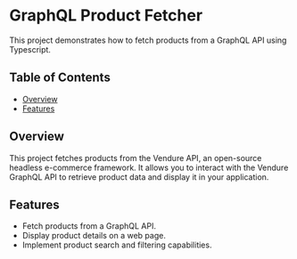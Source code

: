 # GraphQL Product Fetcher

This project demonstrates how to fetch products from a GraphQL API using Typescript.

## Table of Contents

- [Overview](#overview)
- [Features](#features)

## Overview

This project fetches products from the Vendure API, an open-source headless e-commerce framework. It allows you to interact with the Vendure GraphQL API to retrieve product data and display it in your application.

## Features

- Fetch products from a GraphQL API.
- Display product details on a web page.
- Implement product search and filtering capabilities.

